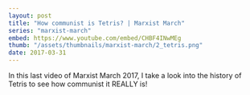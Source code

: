 ```yaml
---
layout: post
title: "How communist is Tetris? | Marxist March"
series: "marxist-march"
embed: https://www.youtube.com/embed/CHBF4INwMEg
thumb: "/assets/thumbnails/marxist-march/2_tetris.png"
date: 2017-03-31
---
```


In this last video of Marxist March 2017, I take a look into the history of Tetris to see how communist it REALLY is!